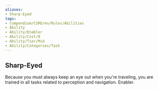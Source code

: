 ```yaml
---
aliases:
- Sharp-Eyed
tags:
- Compendium/CSRD/en/Rules/Abilities
- Ability
- Ability/Enabler
- Ability/Cost/0
- Ability/Tier/Mid
- Ability/Categories/Task
---
```


  
## Sharp-Eyed  
Because you must always keep an eye out when you're traveling, you are trained in all tasks related to perception and navigation. Enabler.
